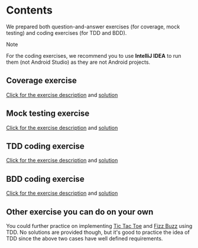# Contents
We prepared both question-and-answer exercises (for coverage, mock testing) and coding exercises (for TDD and BDD).

> [!NOTE]
> For the coding exercises, we recommend you to use **IntelliJ IDEA** to run them (not Android Studio) as they are not Android projects.

## Coverage exercise

[Click for the exercise description](Q-coverage.md) and [solution](solutions/A-Coverage.md)

## Mock testing exercise

[Click for the exercise description](Q-mock.md) and [solution](solutions/A-mock.md)

## TDD coding exercise

[Click for the exercise description](TDD/README.md) and [solution](solutions/TDD)


## BDD coding exercise

[Click for the exercise description](BDD/README.md) and [solution](solutions/BDD)

## Other exercise you can do on your own

You could further practice on implementing [Tic Tac Toe](https://kata-log.rocks/tic-tac-toe-kata) and [Fizz Buzz](https://kata-log.rocks/fizz-buzz-kata) using TDD. 
No solutions are provided though, but it's good to practice the idea of TDD since the above two cases have well defined requirements. 

